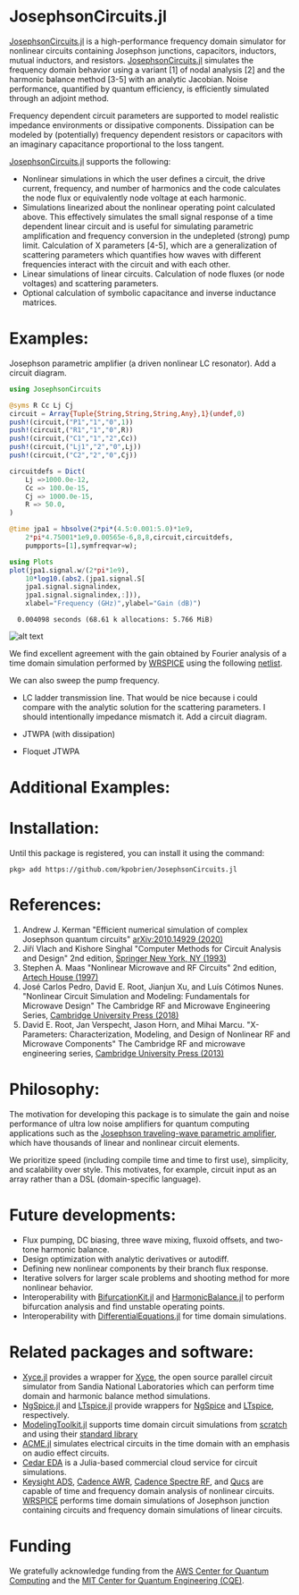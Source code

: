 
# JosephsonCircuits.jl 

[JosephsonCircuits.jl](https://github.com/kpobrien/JosephsonCircuits.jl) is a high-performance frequency domain simulator for nonlinear circuits containing Josephson junctions, capacitors, inductors, mutual inductors, and resistors. [JosephsonCircuits.jl](https://github.com/kpobrien/JosephsonCircuits.jl) simulates the frequency domain behavior using a variant [1] of nodal analysis [2] and the harmonic balance method [3-5] with an analytic Jacobian. Noise performance, quantified by quantum efficiency, is efficiently simulated through an adjoint method.

Frequency dependent circuit parameters are supported to model realistic impedance environments or dissipative components. Dissipation can be modeled by (potentially) frequency dependent resistors or capacitors with an imaginary capacitance proportional to the loss tangent.

[JosephsonCircuits.jl](https://github.com/kpobrien/JosephsonCircuits.jl) supports the following:
* Nonlinear simulations in which the user defines a circuit, the drive current, frequency, and number of harmonics and the code calculates the node flux or equivalently node voltage at each harmonic.
* Simulations linearized about the nonlinear operating point calculated above. This effectively simulates the small signal response of a time dependent linear circuit and is useful for simulating parametric amplification and frequency conversion in the undepleted (strong) pump limit. Calculation of X parameters [4-5], which are a generalization of scattering parameters which quantifies how waves with different frequencies interact with the circuit and with each other. 
* Linear simulations of linear circuits. Calculation of node fluxes (or node voltages) and scattering parameters.
* Optional calculation of symbolic capacitance and inverse inductance matrices.

# Examples:
Josephson parametric amplifier (a driven nonlinear LC resonator). Add a circuit diagram. 

```julia
using JosephsonCircuits

@syms R Cc Lj Cj
circuit = Array{Tuple{String,String,String,Any},1}(undef,0)
push!(circuit,("P1","1","0",1))
push!(circuit,("R1","1","0",R))
push!(circuit,("C1","1","2",Cc)) 
push!(circuit,("Lj1","2","0",Lj)) 
push!(circuit,("C2","2","0",Cj))

circuitdefs = Dict(
    Lj =>1000.0e-12,
    Cc => 100.0e-15,
    Cj => 1000.0e-15,
    R => 50.0,
)

@time jpa1 = hbsolve(2*pi*(4.5:0.001:5.0)*1e9,
    2*pi*4.75001*1e9,0.00565e-6,8,8,circuit,circuitdefs,
    pumpports=[1],symfreqvar=w);

using Plots
plot(jpa1.signal.w/(2*pi*1e9),
	10*log10.(abs2.(jpa1.signal.S[
	jpa1.signal.signalindex,
	jpa1.signal.signalindex,:])),
    xlabel="Frequency (GHz)",ylabel="Gain (dB)")
```
```
  0.004098 seconds (68.61 k allocations: 5.766 MiB)
```
![alt text](https://qce.mit.edu/plot.png "Title")

We find excellent agreement with the gain obtained by Fourier analysis of a time domain simulation performed by [WRSPICE](http://wrcad.com/wrspice.html) using the following [netlist]().

We can also sweep the pump frequency.

* LC ladder transmission line. That would be nice because i could compare with the analytic solution for the scattering parameters. I should intentionally impedance mismatch it. Add a circuit diagram.

* JTWPA (with dissipation)

* Floquet JTWPA

# Additional Examples:


# Installation:

Until this package is registered, you can install it using the command:

```
pkg> add https://github.com/kpobrien/JosephsonCircuits.jl
```

# References:

1. Andrew J. Kerman "Efficient numerical simulation of complex Josephson quantum circuits" [arXiv:2010.14929 (2020)](https://doi.org/10.48550/arXiv.2010.14929) 
2. Ji&#345;&#237; Vlach and Kishore Singhal "Computer Methods for Circuit Analysis and Design" 2nd edition, [Springer New York, NY (1993)](https://link.springer.com/book/9780442011949)
3. Stephen A. Maas "Nonlinear Microwave and RF Circuits" 2nd edition, [Artech House (1997)](https://us.artechhouse.com/Nonlinear-Microwave-and-RF-Circuits-Second-Edition-P1097.aspx)
4. Jos&#233; Carlos Pedro, David E. Root, Jianjun Xu, and Lu&#237;s C&#243;timos Nunes. "Nonlinear Circuit Simulation and Modeling: Fundamentals for Microwave Design" The Cambridge RF and Microwave Engineering Series, [Cambridge University Press (2018)](https://www.cambridge.org/core/books/nonlinear-circuit-simulation-and-modeling/1705F3B449B4313A2BE890599DAC0E38)
5. David E. Root, Jan Verspecht, Jason Horn, and Mihai Marcu. "X-Parameters: Characterization, Modeling, and Design of Nonlinear RF and Microwave Components" The Cambridge RF and microwave engineering series, [Cambridge University Press (2013)](https://www.cambridge.org/sb/academic/subjects/engineering/rf-and-microwave-engineering/x-parameters-characterization-modeling-and-design-nonlinear-rf-and-microwave-components)

# Philosophy:

The motivation for developing this package is to simulate the gain and noise performance of ultra low noise amplifiers for quantum computing applications such as the [Josephson traveling-wave parametric amplifier](https://www.science.org/doi/10.1126/science.aaa8525), which have thousands of linear and nonlinear circuit elements. 

We prioritize speed (including compile time and time to first use), simplicity, and scalability over style. This motivates, for example, circuit input as an array rather than a DSL (domain-specific language).

# Future developments:

* Flux pumping, DC biasing, three wave mixing, fluxoid offsets, and two-tone harmonic balance.
* Design optimization with analytic derivatives or autodiff.
* Defining new nonlinear components by their branch flux response. 
* Iterative solvers for larger scale problems and shooting method for more nonlinear behavior.
* Interoperability with [BifurcationKit.jl](https://github.com/rveltz/BifurcationKit.jl) and [HarmonicBalance.jl](https://github.com/NonlinearOscillations/HarmonicBalance.jl) to perform bifurcation analysis and find unstable operating points.
* Interoperability with [DifferentialEquations.jl](https://github.com/SciML/DifferentialEquations.jl) for time domain simulations. 


# Related packages and software:
* [Xyce.jl](https://github.com/JuliaComputing/Xyce.jl) provides a wrapper for [Xyce](https://xyce.sandia.gov/), the open source parallel circuit simulator from Sandia National Laboratories which can perform time domain and harmonic balance method simulations.
* [NgSpice.jl](https://github.com/JuliaComputing/Ngspice.jl) and [LTspice.jl](https://github.com/cstook/LTspice.jl) provide wrappers for [NgSpice](http://ngspice.sourceforge.net/) and [LTspice](https://www.analog.com/en/design-center/design-tools-and-calculators/ltspice-simulator.html), respectively.  
* [ModelingToolkit.jl](https://github.com/SciML/ModelingToolkit.jl) supports time domain circuit simulations from [scratch](https://mtk.sciml.ai/stable/tutorials/acausal_components) and using their [standard library](https://mtkstdlib.sciml.ai/dev/tutorials/rc_circuit)
* [ACME.jl](https://github.com/HSU-ANT/ACME.jl) simulates electrical circuits in the time domain with an emphasis on audio effect circuits.
* [Cedar EDA](https://cedar-eda.com) is a Julia-based commercial cloud service for circuit simulations.
* [Keysight ADS](https://www.keysight.com/us/en/products/software/pathwave-design-software/pathwave-advanced-design-system.html), [Cadence AWR](https://www.awr.com/), [Cadence Spectre RF](https://www.cadence.com/en_US/home/tools/custom-ic-analog-rf-design/circuit-simulation/spectre-rf-option.html), and [Qucs](http://qucs.sourceforge.net/) are capable of time and frequency domain analysis of nonlinear circuits. [WRSPICE](http://wrcad.com/wrspice.html) performs time domain simulations of Josephson junction containing circuits and frequency domain simulations of linear circuits. 

# Funding
We gratefully acknowledge funding from the [AWS Center for Quantum Computing](https://aws.amazon.com/blogs/quantum-computing/announcing-the-opening-of-the-aws-center-for-quantum-computing/) and the [MIT Center for Quantum Engineering (CQE)](https://cqe.mit.edu/).

